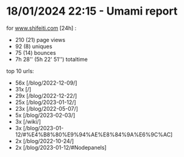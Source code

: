 # 18/01/2024 22:15 - Umami report
for www.shifeiti.com [24h] :

 - 210 (21) page views
 - 92 (8) uniques
 - 75 (14) bounces
 - 7h 28'' (5h 22' 51'') totaltime


top 10 urls:
 - 56x [/blog/2022-12-09/]
 - 31x [/]
 - 29x [/blog/2022-12-22/]
 - 25x [/blog/2023-01-12/]
 - 23x [/blog/2022-05-07/]
 - 5x [/blog/2023-02-03/]
 - 3x [/wiki/]
 - 3x [/blog/2023-01-12/#%E4%B8%80%E9%94%AE%E8%84%9A%E6%9C%AC]
 - 2x [/blog/2022-10-24/]
 - 2x [/blog/2023-01-12/#Nodepanels]


